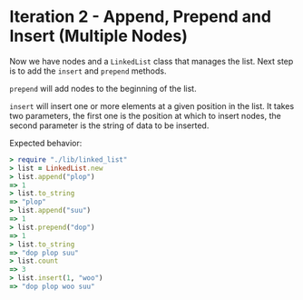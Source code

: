 # Iteration 2 - Append, Prepend and Insert (Multiple Nodes)

Now we have nodes and a `LinkedList` class that manages the list. Next step is to add the `insert` and `prepend` methods.

`prepend` will add nodes to the beginning of the list.

`insert` will insert one or more elements at a given position in the list. It takes two parameters, the first one is the position at which to insert nodes, the second parameter is the string of data to be inserted.

Expected behavior:

```ruby
> require "./lib/linked_list"
> list = LinkedList.new
> list.append("plop")
=> 1
> list.to_string
=> "plop"
> list.append("suu")
=> 1
> list.prepend("dop")
=> 1
> list.to_string
=> "dop plop suu"
> list.count
=> 3
> list.insert(1, "woo")
=> "dop plop woo suu"
```